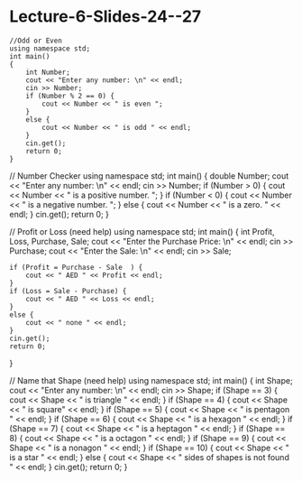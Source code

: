# Lecture-6-Slides-24--27

    //Odd or Even
    using namespace std;
    int main()
    {
        int Number; 
        cout << "Enter any number: \n" << endl;
        cin >> Number; 
        if (Number % 2 == 0) {
            cout << Number << " is even ";
        }
        else {
            cout << Number << " is odd " << endl;
        }
        cin.get();
        return 0;
    }

// Number Checker
using namespace std;
int main()
{
    double Number; 
    cout << "Enter any number: \n" << endl;
    cin >> Number; 
    if (Number > 0) {
        cout << Number << " is a positive number. ";
    }
    if (Number < 0) {
        cout << Number << " is a negative number. ";
    }
    else {
        cout << Number << " is a zero. " << endl;
    }
    cin.get();
    return 0;
}

// Profit or Loss (need help)
using namespace std;
int main()
{
    int Profit, Loss, Purchase, Sale;
    cout << "Enter the Purchase Price: \n" << endl;
    cin >> Purchase;
    cout << "Enter the Sale: \n" << endl;
    cin >> Sale;

    if (Profit = Purchase - Sale  ) {
        cout << " AED " << Profit << endl;
    }
    if (Loss = Sale - Purchase) {
        cout << " AED " << Loss << endl;
    }
    else {
        cout << " none " << endl;
    }
    cin.get();
    return 0;
}

// Name that Shape (need help)
using namespace std;
int main()
{
    int Shape;
    cout << "Enter any number: \n" << endl;
    cin >> Shape;
    if (Shape == 3) {
        cout << Shape << " is triangle " << endl;
    }
    if (Shape == 4) {
        cout << Shape << " is square" << endl;
    }
    if (Shape == 5) {
        cout << Shape << " is pentagon " << endl;
    }
    if (Shape == 6) {
        cout << Shape << " is a hexagon " << endl;
    }
    if (Shape == 7) {
        cout << Shape << " is a heptagon " << endl;
    }
    if (Shape == 8) {
        cout << Shape << " is a octagon " << endl;
    }
    if (Shape == 9) {
        cout << Shape << " is a nonagon " << endl;
    }
    if (Shape == 10) {
        cout << Shape << " is a star " << endl;
    }
    else {
        cout << Shape << " sides of shapes is not found " << endl;
    }
    cin.get();
    return 0;
}
